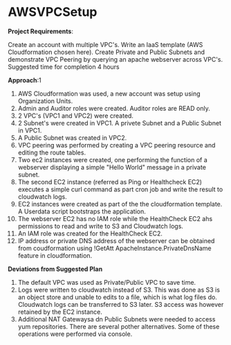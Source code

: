 # AWSVPCSetup

<b>Project Requirements</b>: <p> Create an account with multiple VPC's. Write an IaaS template (AWS Cloudformation chosen here). Create Private and Public Subnets and demonstrate VPC Peering by querying an apache webserver across VPC's. Suggested time for completion 4 hours</p>

<b>Approach</b>:1
  1. AWS Cloudformation was used, a new account was setup using Organization Units.
  2. Admin and Auditor roles were created. Auditor roles are READ only.
  3. 2 VPC's (VPC1 and VPC2) were created.
  4. 2 Subnet's were created in VPC1. A privete Subnet  and a Public Subnet in VPC1.
  5. A Public Subnet was created in VPC2.
  6. VPC peering was performed by creating a VPC peering resource and editing the route tables.
  7. Two ec2 instances were created, one performing the function of a webserver displaying a simple  "Hello World" message in a  private subnet.
  8. The second EC2 instance (referred as  Ping or Healthcheck EC2) executes a simple curl command as part cron job and write the result to cloudwatch logs.
  9. EC2 instances were created as part of the the cloudformation template. A Userdata script bootstraps the application.
  10. The webserver EC2 has no IAM role while the HealthCheck EC2 ahs permissions to read and write to S3 and Cloudwatch logs.
  11. An IAM role was created for the HealthCheck EC2.
  12. IP address or private DNS address of the webserver can be obtained from coudformation using !GetAtt ApacheInstance.PrivateDnsName feature in cloudformation.

<b>Deviations from Suggested Plan</b>
  1. The default VPC was used as Private/Public VPC to save time.
  2. Logs were written to cloudwatch instead of S3. This was done as S3 is an object store and unable to edits to a file, which is what log files do. Cloudwatch logs can be transferred to S3 later. S3 access was however retained by the EC2 instance.
  3. Additional NAT Gatewaysa dn Public Subnets were needed to access yum repositories. There are several pother alternatives. Some of these operations were performed via console.

